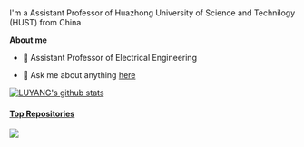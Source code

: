 <br />

I'm a Assistant Professor of Huazhong University of Science and Technilogy (HUST) from China

**About me**

- 💼 Assistant Professor of Electrical Engineering

- 💬 Ask me about anything [here](https://github.com/lyhehehe/lyhehehe/issues)


<a href="https://github.com/lyhehehe/github-readme-stats"><img align="center" src="https://github-readme-stats.vercel.app/api?username=lyhehehe&show_icons=true&include_all_commits=true&theme=buefy&hide_border=true" alt="LUYANG's github stats" />
#### Top Repositories


<a href="https://github.com/lyhehehe/lyhehehe.github.io">
  <img align="center" src="https://github-readme-stats.vercel.app/api/pin/?username=lyhehehe&repo=lyhehehe.github.io&theme=buefy" />
</a>

<br />
<br />
